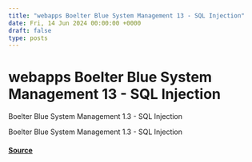 ```yaml
---
title: "webapps Boelter Blue System Management 13 - SQL Injection"
date: Fri, 14 Jun 2024 00:00:00 +0000
draft: false
type: posts
---
```

# webapps Boelter Blue System Management 13 - SQL Injection





Boelter Blue System Management 1.3 - SQL Injection

Boelter Blue System Management 1.3 - SQL Injection

#### [Source](https://www.exploit-db.com/exploits/52052)

